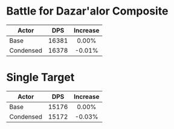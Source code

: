 # Battle for Dazar'alor Composite
| Actor | DPS | Increase |
|---|:---:|:---:|
|Base|16381|0.00%|
|Condensed|16378|-0.01%|

# Single Target
| Actor | DPS | Increase |
|---|:---:|:---:|
|Base|15176|0.00%|
|Condensed|15172|-0.03%|
